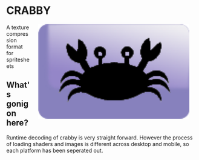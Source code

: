 
# CRABBY #
<img src="../icon.png" width="400" align="right" hspace="20">
A texture compression format for spritesheets

## What's gonig on here? ##
Runtime decoding of crabby is very straight forward. However the process of loading shaders and images is different across desktop and mobile, so each platform has been seperated out.


